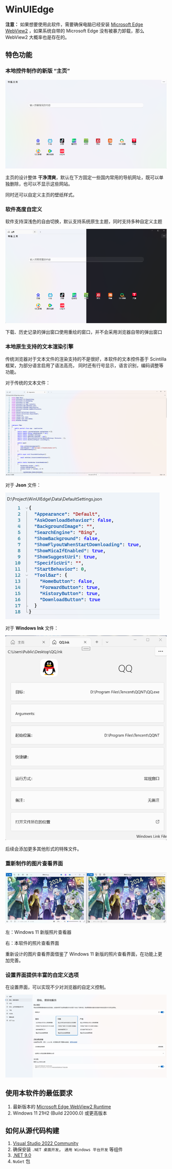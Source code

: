 # WinUIEdge

**注意：** 如果想要使用此软件，需要确保电脑已经安装 [Microsoft Edge WebView2](https://developer.microsoft.com/zh-cn/microsoft-edge/webview2/) ，如果系统自带的 Microsoft Edge 没有被暴力卸载，那么 WebView2 大概率也是存在的。

## 特色功能

### 本地控件制作的新版 “主页”

![Home Page](Assets/ReadmeSource/home-page.png)

主页的设计整体 **干净清爽**，默认在下方固定一些国内常用的导航网址，既可以单独删除，也可以不显示这些网站。

同时还可以自定义主页的壁纸样式。

### 软件高度自定义

软件支持深浅色的自由切换，默认支持系统原生主题，同时支持多种自定义主题

![App Theme](Assets/ReadmeSource/app-theme.png)

下载、历史记录的弹出窗口使用重绘的窗口，并不会采用浏览器自带的弹出窗口

### 本地原生支持的文本渲染引擎

传统浏览器对于文本文件的渲染支持的不是很好，本软件的文本控件基于 Scintilla框架，为部分语言启用了语法高亮，
同时还有行号显示，语言识别，编码调整等功能。


对于传统的文本文件：

![Text File Preview](Assets/ReadmeSource/text-file-preview.png)

对于 **Json** 文件：

![Json File Preview](Assets/ReadmeSource/json-file-preivew.png)

对于 **Windows lnk** 文件：

![lnk File Preview](Assets/ReadmeSource/lnk-file-preivew.png)

后续会添加更多其他形式的特殊文件。

### 重新制作的图片查看界面

![Image View](Assets/ReadmeSource/image-viewer.png)

左：Windows 11 新版照片查看器

右：本软件的照片查看界面

重新设计的图片查看界面借鉴了 Windows 11 新版的照片查看界面，在功能上更加完善。

### 设置界面提供丰富的自定义选项

在设置界面，可以实现不少对浏览器的自定义控制。

![Settings Page](Assets/ReadmeSource/settings-page.png)

## 使用本软件的最低要求

1. 最新版本的 [Microsoft Edge WebView2 Runtime](https://developer.microsoft.com/zh-cn/microsoft-edge/webview2/)
2. Windows 11 21H2 (Build 22000.0) 或更高版本

## 如何从源代码构建

1. [Visual Studio 2022 Community](https://visualstudio.microsoft.com/zh-hans/vs/)
2. 确保安装 `.NET 桌面开发`， `通用 Windows 平台开发` 等组件
3. [.NET 9.0](https://dotnet.microsoft.com/zh-cn/download/dotnet/9.0)
4. `NuGet` 包
